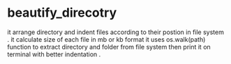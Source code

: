 # beautify_direcotry
it arrange directory and indent files according to their postion in file system . it calculate size of each file in mb or kb format 
it uses os.walk(path) function to extract directory and folder from file system then print it on terminal with better indentation .

